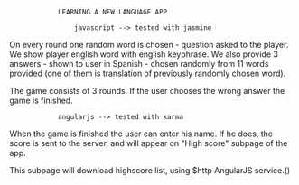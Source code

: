				LEARNING A NEW LANGUAGE APP

					javascript --> tested with jasmine
On every round one random word is chosen - question asked to the player. 
We show player english word with english keyphrase.
We also provide 3 answers - shown to user in Spanish - chosen randomly from 11 words provided (one of them is translation of previously randomly chosen word).

The game consists of 3 rounds. If the user chooses the wrong answer the game is finished.

				angularjs --> tested with karma
When the game is finished the user can enter his name. If he does, the score is sent to the server, and will appear on "High score" subpage of the app. 

This subpage will download highscore list, using $http AngularJS service.()